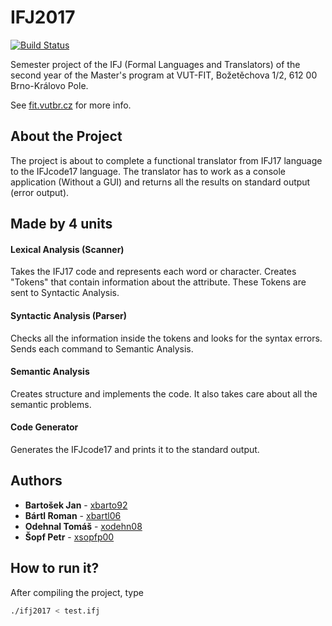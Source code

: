 IFJ2017
======
[![Build Status](https://travis-ci.com/Trsak/IFJ2017PROJECT.svg?token=AMLzSr3LiqYXys8wpmNk&branch=master)](https://travis-ci.com/Trsak/IFJ2017PROJECT)  

Semester project of the IFJ (Formal Languages and Translators) of the second year 
of the Master's program at VUT-FIT, Božetěchova 1/2, 612 00 Brno-Královo Pole.

See [fit.vutbr.cz](http://fit.vutbr.cz) for more info.
 
## About the Project

The project is about to complete a functional translator from IFJ17 language to
the IFJcode17 language. The translator has to work as a console application 
(Without a GUI) and returns all the results on standard output (error output).

## Made by 4 units

#### Lexical Analysis (Scanner)

Takes the IFJ17 code and represents each word or character. Creates "Tokens" that
contain information about the attribute. These Tokens are sent to Syntactic 
Analysis.

#### Syntactic Analysis (Parser)

Checks all the information inside the tokens and looks for the syntax errors.
Sends each command to Semantic Analysis.

#### Semantic Analysis

Creates structure and implements the code. It also takes care about all the semantic
problems.

#### Code Generator

Generates the IFJcode17 and prints it to the standard output.

## Authors

* **Bartošek Jan** - [xbarto92](https://github.com/B4rtosek)
* **Bártl Roman** - [xbartl06](https://github.com/romanbartl)
* **Odehnal Tomáš** - [xodehn08](https://github.com/odehnaltomas)
* **Šopf Petr** - [xsopfp00](https://github.com/Trsak)


## How to run it?

After compiling the project, type 

```bash
./ifj2017 < test.ifj
```
